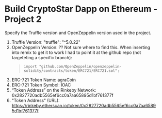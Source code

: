 # Build CryptoStar Dapp on Ethereum - Project 2

Specify the Truffle version and OpenZeppelin version used in the project.

1. Truffle Version: "truffle": "^5.0.22"
1. OpenZeppelin Version: ?? Not sure where to find this.  When inserting into remix to get it to work I had to point it at the github repo (not targeteting a specific branch): 
    >`import "github.com/OpenZeppelin/openzeppelin-solidity/contracts/token/ERC721/ERC721.sol";`
1. ERC-721 Token Name: agraCoin
1. ERC-721 Token Symbol: IOAC
1. “Token Address” on the Rinkeby Network: 0x2827720adb5565ef6cc0a7aa65895d1bf761377f
1. "Token Address" (URL): https://rinkeby.etherscan.io/token/0x2827720adb5565ef6cc0a7aa65895d1bf761377f